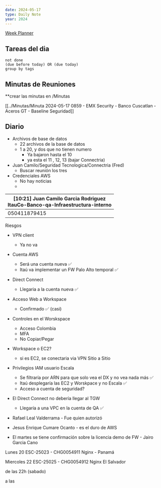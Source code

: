```yaml
---
date: 2024-05-17
type: Daily Note
year: 2024
---
```


[Week Planner](../Cuaderno/Week%20Planner.md)
## Tareas del dia


```tasks
not done
(due before today) OR (due today)
group by tags
```

## Minutas de Reuniones
**crear las minutas en /Minutas

[[../Minutas/Minuta 2024-05-17 0859 - EMX Security - Banco Cuscatlan - Aceros GT - Baseline Seguridad]]


## Diario

- Archivos de base de datos
	- 22 archivos de la base de datos
	- 1 a 20, y dos que no tienen numero
		- Ya bajaron hasta el 10
		- ya esta el 11 , 12, 13 (bajar Connectria)
- Juan Camilo/Seguridad Tecnologica/Connectria (Fred)
	- Buscar reunión los tres 
- Credenciales AWS
	- No hay noticias
	- 



| [10:21] Juan Camilo Garcia Rodriguez<br>ItauCo-Banco-qa-Infraestructura-interno |
| ------------------------------------------------------------------------------- |
| 050411879415                                                                    |


Riesgos
- VPN client
	- Ya no va
- Cuenta AWS
	- Será una cuenta nueva ✅
	- Itaú va implementar un FW Palo Alto temporal ✅
- Direct Connect
	- Llegaria a la cuenta nueva ✅
- Acceso Web a Workspace
	- Confirmado ✅ (casi)
- Controles en el Worskspace
	- Acceso Colombia
	- MFA
	- No Copiar/Pegar
- Workspace o EC2?
	- si es EC2, se conectaria via VPN Sitio a Sitio
- Privilegios IAM  usuario Escala
	- Se filtraría por ARN para que solo vea el DX y no vea nada más ✅
	- Itaú desplegaría las EC2 y Worskpace y no Escala ✅
	- Acceso a cuenta de seguridad?

- El Direct Connect no debería llegar al TGW
	- Llegaría a una VPC en la cuenta de QA ✅


- Rafael Leal Valderrama  - Fue quien autorizó
- Jesus Enrique Cumare Ocanto  - es el duro de AWS

- El martes se tiene confirmación sobre la licencia demo de FW - Jairo Garcia Cano


Lunes 20
ESC-25023 - CHG0054911 Nginx - Panamá

Miercoles 22
ESC-25025 - CHG0054912 Nginx El Salvador


de las 22h (sabado)

a las 